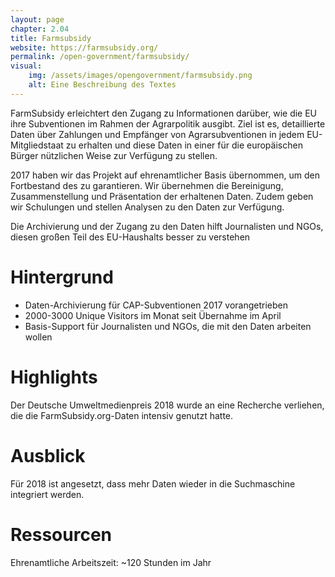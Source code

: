 ```yaml
---
layout: page
chapter: 2.04
title: Farmsubsidy
website: https://farmsubsidy.org/
permalink: /open-government/farmsubsidy/
visual:
    img: /assets/images/opengovernment/farmsubsidy.png
    alt: Eine Beschreibung des Textes
---
```


FarmSubsidy erleichtert den Zugang zu Informationen darüber, wie die EU ihre Subventionen im Rahmen der Agrarpolitik ausgibt. Ziel ist es, detaillierte Daten über Zahlungen und Empfänger von Agrarsubventionen in jedem EU-Mitgliedstaat zu erhalten und diese Daten in einer für die europäischen Bürger nützlichen Weise zur Verfügung zu stellen.

2017 haben wir das Projekt auf ehrenamtlicher Basis übernommen, um den Fortbestand des zu garantieren. Wir übernehmen die Bereinigung, Zusammenstellung und Präsentation der erhaltenen Daten. Zudem geben wir Schulungen und stellen Analysen zu den Daten zur Verfügung.

Die Archivierung und der Zugang zu den Daten hilft Journalisten und NGOs, diesen großen Teil des EU-Haushalts besser zu verstehen


# Hintergrund
* Daten-Archivierung für CAP-Subventionen 2017 vorangetrieben
* 2000-3000 Unique Visitors im Monat seit Übernahme im April
* Basis-Support für Journalisten und NGOs, die mit den Daten arbeiten wollen


# Highlights
Der Deutsche Umweltmedienpreis 2018 wurde an eine Recherche verliehen, die die FarmSubsidy.org-Daten intensiv genutzt hatte.



# Ausblick
Für 2018 ist angesetzt, dass mehr Daten wieder in die Suchmaschine integriert werden.



# Ressourcen

Ehrenamtliche Arbeitszeit: ~120 Stunden im Jahr
